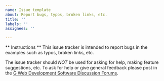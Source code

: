 ```yaml
---
name: Issue template
about: Report bugs, typos, broken links, etc.
title: ''
labels: ''
assignees: ''

---
```


** Instructions **
This issue tracker is intended to report bugs in the examples such as typos, broken links, etc.

The issue tracker should *NOT* be used for asking for help, making feature suggestions, etc. To ask for help or give general feedback please post in the [G Web Development Software Discussion Forums](https://www.ni.com/r/ask-ni-community-gweb).
